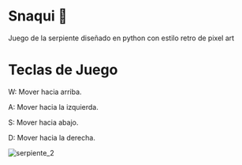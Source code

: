 # Snaqui 🐍
Juego de la serpiente diseñado en python con estilo retro de pixel art
# Teclas de Juego
W: Mover hacia arriba.

A: Mover hacia la izquierda.

S: Mover hacia abajo.

D: Mover hacia la derecha.

![serpiente_2](https://github.com/user-attachments/assets/571c0c78-e776-457d-98eb-1fa5c5046be5)
